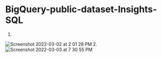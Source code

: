 # BigQuery-public-dataset-Insights-SQL

1.
![Screenshot 2022-03-02 at 2 01 28 PM](https://user-images.githubusercontent.com/100759105/156597876-4381e056-9113-4d2f-9f7f-0af7da24f403.png)
2.
![Screenshot 2022-03-03 at 7 30 55 PM](https://user-images.githubusercontent.com/100759105/156751843-272f8b24-7a56-44a5-bc21-4dd17fe14d50.png)
